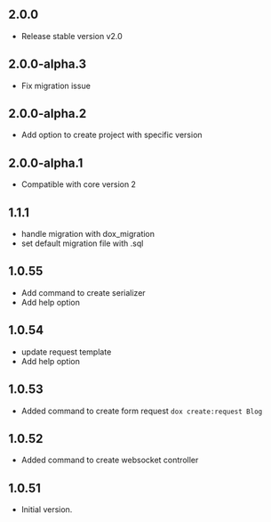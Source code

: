 ## 2.0.0

- Release stable version v2.0

## 2.0.0-alpha.3

- Fix migration issue

## 2.0.0-alpha.2

- Add option to create project with specific version

## 2.0.0-alpha.1

- Compatible with core version 2

## 1.1.1

- handle migration with dox_migration
- set default migration file with .sql

## 1.0.55

- Add command to create serializer
- Add help option

## 1.0.54

- update request template
- Add help option

## 1.0.53

- Added command to create form request `dox create:request Blog`

## 1.0.52

- Added command to create websocket controller

## 1.0.51

- Initial version.
